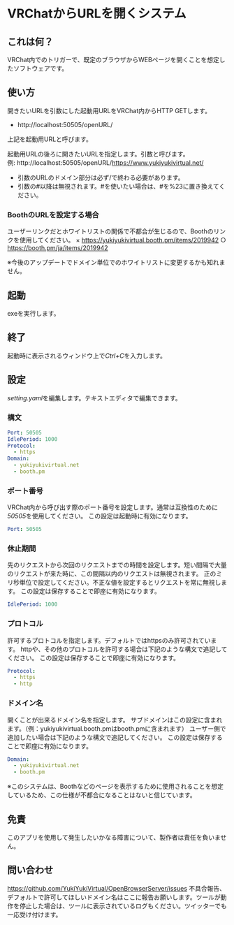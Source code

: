 # VRChatからURLを開くシステム
## これは何？
VRChat内でのトリガーで、既定のブラウザからWEBページを開くことを想定したソフトウェアです。

## 使い方
開きたいURLを引数にした起動用URLをVRChat内からHTTP GETします。
- http://localhost:50505/openURL/

上記を起動用URLと呼びます。

起動用URLの後ろに開きたいURLを指定します。引数と呼びます。  
例: http://localhost:50505/openURL/https://www.yukiyukivirtual.net/  
- 引数のURLのドメイン部分は必ず/で終わる必要があります。
- 引数の#以降は無視されます。#を使いたい場合は、#を%23に置き換えてください。

### BoothのURLを設定する場合
ユーザーリンクだとホワイトリストの関係で不都合が生じるので、Boothのリンクを使用してください。
× https://yukiyukivirtual.booth.pm/items/2019942
○ https://booth.pm/ja/items/2019942

※今後のアップデートでドメイン単位でのホワイトリストに変更するかも知れません。

## 起動
exeを実行します。

## 終了
起動時に表示されるウィンドウ上で*Ctrl+C*を入力します。

## 設定
*setting.yaml*を編集します。テキストエディタで編集できます。

### 構文
```yaml
Port: 50505
IdlePeriod: 1000
Protocol:
  - https
Domain:
  - yukiyukivirtual.net
  - booth.pm
```

### ポート番号
VRChat内から呼び出す際のポート番号を設定します。通常は互換性のために*50505*を使用してください。
この設定は起動時に有効になります。
```yaml
Port: 50505
```

### 休止期間
先のリクエストから次回のリクエストまでの時間を設定します。短い間隔で大量のリクエストが来た時に、この間隔以内のリクエストは無視されます。
正のミリ秒単位で設定してください。不正な値を設定するとリクエストを常に無視します。
この設定は保存することで即座に有効になります。
```yaml
IdlePeriod: 1000
```

### プロトコル
許可するプロトコルを指定します。デフォルトではhttpsのみ許可されています。
httpや、その他のプロトコルを許可する場合は下記のような構文で追記してください。
この設定は保存することで即座に有効になります。
```yaml
Protocol:
  - https
  - http
```

### ドメイン名
開くことが出来るドメイン名を指定します。
サブドメインはこの設定に含まれます。（例：yukiyukivirtual.booth.pmはbooth.pmに含まれます）
ユーザー側で追加したい場合は下記のような構文で追記してください。
この設定は保存することで即座に有効になります。
```yaml
Domain:
  - yukiyukivirtual.net
  - booth.pm
```
※このシステムは、Boothなどのページを表示するために使用されることを想定しているため、この仕様が不都合になることはないと信じています。

## 免責
このアプリを使用して発生したいかなる障害について、製作者は責任を負いません。

## 問い合わせ
https://github.com/YukiYukiVirtual/OpenBrowserServer/issues
不具合報告、デフォルトで許可してほしいドメイン名はここに報告お願いします。ツールが動作を停止した場合は、ツールに表示されているログもください。ツイッターでも一応受け付けます。
